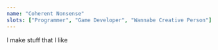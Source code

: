 ```yaml
---
name: "Coherent Nonsense"
slots: ["Programmer", "Game Developer", "Wannabe Creative Person"]
---
```


I make stuff that I like